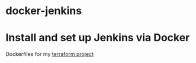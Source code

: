 # docker-jenkins
# Install and set up Jenkins via Docker

Dockerfiles for my [terraform project](https://github.com/rlnq/terraform_docker_jenkins)
